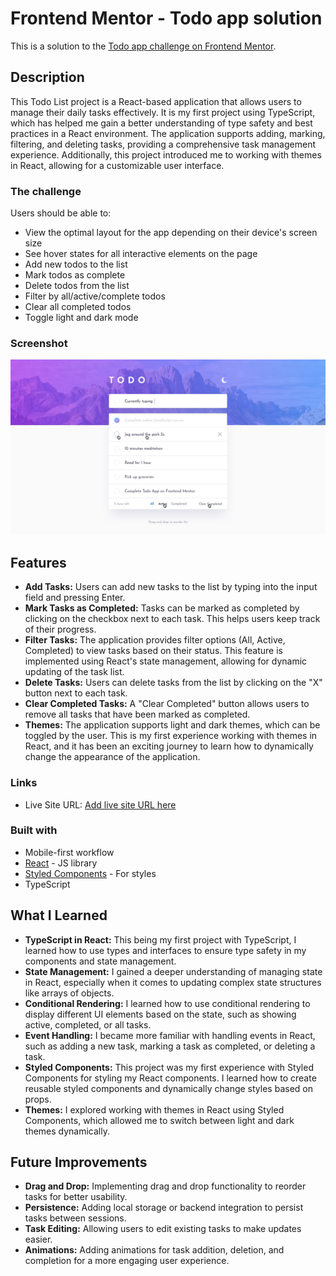 # Frontend Mentor - Todo app solution

This is a solution to the [Todo app challenge on Frontend Mentor](https://www.frontendmentor.io/challenges/todo-app-Su1_KokOW).

## Description

This Todo List project is a React-based application that allows users to manage their daily tasks effectively. It is my first project using TypeScript, which has helped me gain a better understanding of type safety and best practices in a React environment. The application supports adding, marking, filtering, and deleting tasks, providing a comprehensive task management experience. Additionally, this project introduced me to working with themes in React, allowing for a customizable user interface.

### The challenge

Users should be able to:

- View the optimal layout for the app depending on their device's screen size
- See hover states for all interactive elements on the page
- Add new todos to the list
- Mark todos as complete
- Delete todos from the list
- Filter by all/active/complete todos
- Clear all completed todos
- Toggle light and dark mode

### Screenshot

![](./design/active-states-light.jpg)

## Features

- **Add Tasks:** Users can add new tasks to the list by typing into the input field and pressing Enter.
- **Mark Tasks as Completed:** Tasks can be marked as completed by clicking on the checkbox next to each task. This helps users keep track of their progress.
- **Filter Tasks:** The application provides filter options (All, Active, Completed) to view tasks based on their status. This feature is implemented using React's state management, allowing for dynamic updating of the task list.
- **Delete Tasks:** Users can delete tasks from the list by clicking on the "X" button next to each task.
- **Clear Completed Tasks:** A "Clear Completed" button allows users to remove all tasks that have been marked as completed.
- **Themes:** The application supports light and dark themes, which can be toggled by the user. This is my first experience working with themes in React, and it has been an exciting journey to learn how to dynamically change the appearance of the application.

### Links

- Live Site URL: [Add live site URL here](https://your-live-site-url.com)

### Built with

- Mobile-first workflow
- [React](https://reactjs.org/) - JS library
- [Styled Components](https://styled-components.com/) - For styles
- TypeScript

## What I Learned

- **TypeScript in React:** This being my first project with TypeScript, I learned how to use types and interfaces to ensure type safety in my components and state management.
- **State Management:** I gained a deeper understanding of managing state in React, especially when it comes to updating complex state structures like arrays of objects.
- **Conditional Rendering:** I learned how to use conditional rendering to display different UI elements based on the state, such as showing active, completed, or all tasks.
- **Event Handling:** I became more familiar with handling events in React, such as adding a new task, marking a task as completed, or deleting a task.
- **Styled Components:** This project was my first experience with Styled Components for styling my React components. I learned how to create reusable styled components and dynamically change styles based on props.
- **Themes:** I explored working with themes in React using Styled Components, which allowed me to switch between light and dark themes dynamically.

## Future Improvements

- **Drag and Drop:** Implementing drag and drop functionality to reorder tasks for better usability.
- **Persistence:** Adding local storage or backend integration to persist tasks between sessions.
- **Task Editing:** Allowing users to edit existing tasks to make updates easier.
- **Animations:** Adding animations for task addition, deletion, and completion for a more engaging user experience.
